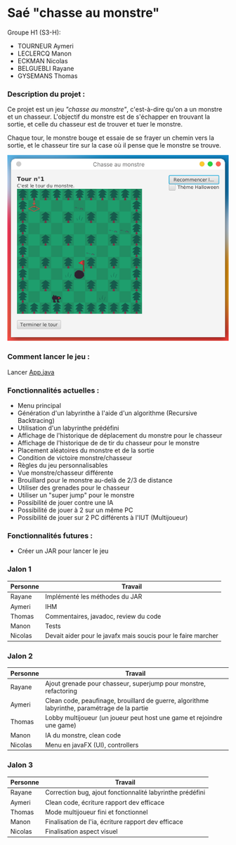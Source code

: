 # Saé "chasse au monstre"

Groupe H1 (S3-H):

- TOURNEUR Aymeri
- LECLERCQ Manon
- ECKMAN Nicolas
- BELGUEBLI Rayane
- GYSEMANS Thomas


### Description du projet :

Ce projet est un jeu _"chasse au monstre"_, c'est-à-dire qu'on a un monstre et un chasseur. L'objectif du monstre est de s'échapper en trouvant la sortie, et celle du chasseur est de trouver et tuer le monstre. 

Chaque tour, le monstre bouge et essaie de se frayer un chemin vers la sortie, et le chasseur tire sur la case où il pense que le monstre se trouve.


![](screenshots/image.png)

### Comment lancer le jeu :

Lancer [App.java](./src/main/java/fr/univlille/App.java)

### Fonctionnalités actuelles :

- Menu principal
- Génération d'un labyrinthe à l'aide d'un algorithme (Recursive Backtracing)
- Utilisation d'un labyrinthe prédéfini
- Affichage de l'historique de déplacement du monstre pour le chasseur
- Affichage de l'historique de de tir du chasseur pour le monstre
- Placement aléatoires du monstre et de la sortie
- Condition de victoire monstre/chasseur
- Règles du jeu personnalisables
- Vue monstre/chasseur différente
- Brouillard pour le monstre au-delà de 2/3 de distance
- Utiliser des grenades pour le chasseur
- Utiliser un "super jump" pour le monstre
- Possibilité de jouer contre une IA
- Possibilité de jouer à 2 sur un même PC
- Possibilité de jouer sur 2 PC différents à l'IUT (Multijoueur)

### Fonctionnalités futures :

- Créer un JAR pour lancer le jeu

### Jalon 1

|Personne|Travail|
|--------|-------|
|Rayane|Implémenté les méthodes du JAR|
|Aymeri|IHM|
|Thomas|Commentaires, javadoc, review du code|
|Manon|Tests|
|Nicolas|Devait aider pour le javafx mais soucis pour le faire marcher|


### Jalon 2

|Personne|Travail|
|--------|-------|
|Rayane|Ajout grenade pour chasseur, superjump pour monstre, refactoring|
|Aymeri|Clean code, peaufinage, brouillard de guerre, algorithme labyrinthe, paramétrage de la partie|
|Thomas|Lobby multijoueur (un joueur peut host une game et rejoindre une game)|
|Manon|IA du monstre, clean code|
|Nicolas|Menu en javaFX (UI), controllers|

### Jalon 3

|Personne|Travail|
|--------|-------|
|Rayane|Correction bug, ajout fonctionnalité labyrinthe prédéfini|
|Aymeri|Clean code, écriture rapport dev efficace|
|Thomas|Mode multijoueur fini et fonctionnel|
|Manon|Finalisation de l'ia, écriture rapport dev efficace|
|Nicolas|Finalisation aspect visuel|